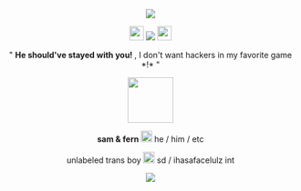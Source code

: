 <p align= "center"> <img src= "https://64.media.tumblr.com/b921c466430f7aa6f4509d516769f345/d083df8da3513e0a-84/s400x600/f9c596165dcf07ca4a9c6d2615a7bc454f22f840.pnj">
<p align= "center"> <img src= "https://64.media.tumblr.com/50cd879a5496ad2d7e4d8dc92b36fe51/3a5542008d628869-45/s250x400/a86034caa3c2e6872e4786c2d0033ed6618dbf00.pnj" width= 25> <img src="https://komarev.com/ghpvc/?username=FILTH-CO&color=red&label=robots"> <img src= "https://64.media.tumblr.com/50cd879a5496ad2d7e4d8dc92b36fe51/3a5542008d628869-45/s250x400/a86034caa3c2e6872e4786c2d0033ed6618dbf00.pnj" width= 25> </p>

<p align= "center"> " <b> He should've stayed with you! </b>, I don't want hackers in my favorite game *!* "

<p align= "center"> <img src=https://64.media.tumblr.com/e09ba577fc7778133dd93776297b9ce7/7427daf6b63cd503-c4/s2048x3072/aaf80af04bce761e3188cecd3cbfd3902c823ffa.pnj height= 80> </p>

<p align= "center"> <b> sam & fern </b> <img src= "https://64.media.tumblr.com/394adbab844788a8abf3d6bf2612642e/3a5542008d628869-d7/s250x400/f45fac0369702fa75ed5629f52b67f6507fb8065.pnj" width= 20> he / him / etc </p>
<p align= "center"> unlabeled trans boy <img src= "https://64.media.tumblr.com/f1074b9f5cd29e732f5d7d2610ac455f/72ab9934f1493dcb-0f/s250x400/8ca25949c201301e52b19a581af2db83fdf5f79f.pnj" width= 20> sd / ihasafacelulz int </p>
<p align= "center"> <img src= https://64.media.tumblr.com/b8c2e2f9523e706a3c27656fc182d23c/d083df8da3513e0a-e5/s400x600/241ac9281ad05dca4eff8d31aa575e2d9eedafa9.pnj">
